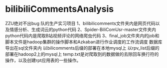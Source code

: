# bilibiliCommentsAnalysis
ZZU绝对不出bug 队的生产实习项目
1、bilibilicomments文件夹内是网页代码以及情感分析、生成词云的python代码
2、Spider-BiliComUsr-master文件夹内python代码内是爬取B站视频评论的网络爬虫代码
3、final_job文件夹内的job和脚本文件是hadoop集群的操作脚本和Azkaban进行作业调度的工作流调度
数据库导出在sql文件夹内
以bilicomments后缀的部署在本地mysql上
以rpv_list后缀的部署在hadoop2上的mysql上
temp.txt是对爬取到的数据做的去除回车换行符的操作，以及创建rpt应用表的一些操作。
